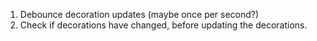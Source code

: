 1. Debounce decoration updates (maybe once per second?)
2. Check if decorations have changed, before updating the decorations.
